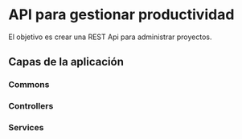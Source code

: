 # API para gestionar productividad

El objetivo es crear una REST Api para administrar proyectos.

## Capas de la aplicación

### Commons

### Controllers

### Services
